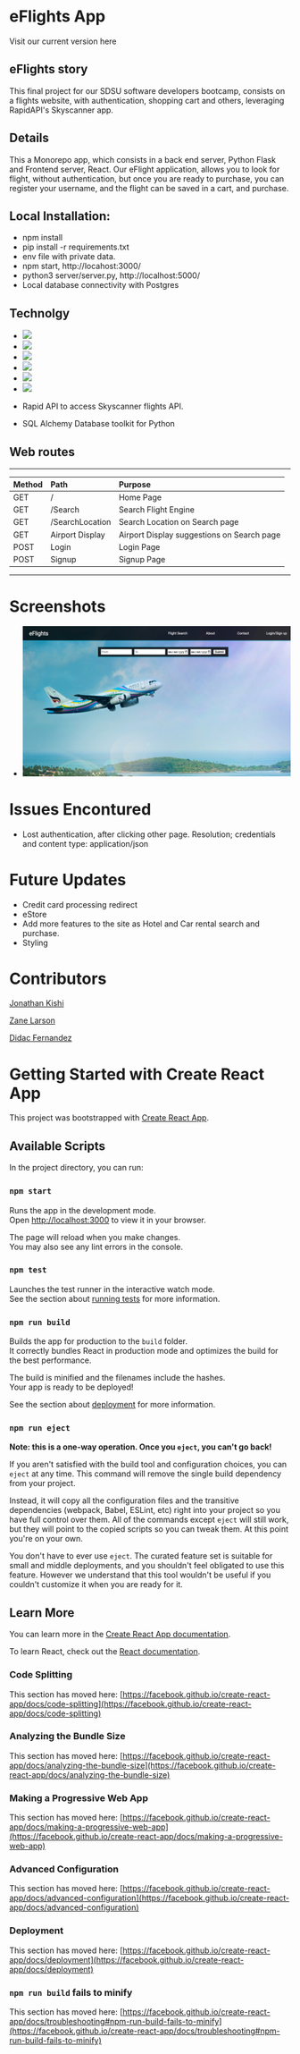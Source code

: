 # eFlights App

Visit our current version here


## eFlights story

This final project for our SDSU software developers bootcamp, consists on a flights website, with authentication, shopping cart and others, leveraging RapidAPI's Skyscanner app.

## Details

This a Monorepo app, which consists in a back end server, Python Flask and Frontend server, React.
Our eFlight application, allows you to look for flight, without authentication, but once you are ready to purchase, you can register your username, and the flight can be saved in a cart, and purchase.

## Local Installation:

* npm install
* pip install -r requirements.txt
* env file with private data.
* npm start, http://locahost:3000/
* python3 server/server.py, http://localhost:5000/
* Local database connectivity with Postgres


## Technolgy

* <img src="https://img.shields.io/badge/react-%2320232a.svg?style=for-the-badge&logo=react&logoColor=%2361DAF" height="30">

* <img src="https://img.shields.io/badge/SASS-hotpink.svg?style=for-the-badge&logo=SASS&logoColor=white" height = "30">

* <img src="https://img.shields.io/badge/flask-%23000.svg?style=for-the-badge&logo=flask&logoColor=white" height="30">

* <img src="https://img.shields.io/badge/PostgreSQL-316192?style=for-the-badge&logo=postgresql&logoColor=white" height="30">

* <img src="https://img.shields.io/badge/node.js-6DA55F?style=for-the-badge&logo=node.js&logoColor=white" height="30">

* <img src="https://img.shields.io/badge/python-3670A0?style=for-the-badge&logo=python&logoColor=ffdd54" height="30">

* Rapid API to access Skyscanner flights API.

* SQL Alchemy Database toolkit for Python

## Web routes
-----
| Method        | Path              | Purpose                                   |
|:--------------|:------------------|:------------------------------------------|
|    GET        |/                  | Home Page                                 |
|    GET        |/Search            | Search Flight Engine                      |
|    GET        |/SearchLocation    | Search Location on Search page            |
|    GET        |Airport Display    | Airport Display suggestions on Search page|
|    POST       | Login             | Login Page |  
|    POST       |Signup             | Signup Page |
___
# Screenshots 

* <img src="public/pictures/eFlights_home.jpg">

# Issues Encontured

* Lost authentication, after clicking other page. Resolution; credentials and content type: application/json

# Future Updates

* Credit card processing redirect
* eStore
* Add more features to the site as Hotel and Car rental search and purchase.
* Styling
# Contributors

[Jonathan Kishi](https://github.com/Jkishi6)

[Zane Larson](https://github.com/ZDC7096)

[Didac Fernandez](https://www.github.com/didacf)


# Getting Started with Create React App

This project was bootstrapped with [Create React App](https://github.com/facebook/create-react-app).

## Available Scripts

In the project directory, you can run:

### `npm start`

Runs the app in the development mode.\
Open [http://localhost:3000](http://localhost:3000) to view it in your browser.

The page will reload when you make changes.\
You may also see any lint errors in the console.

### `npm test`

Launches the test runner in the interactive watch mode.\
See the section about [running tests](https://facebook.github.io/create-react-app/docs/running-tests) for more information.

### `npm run build`

Builds the app for production to the `build` folder.\
It correctly bundles React in production mode and optimizes the build for the best performance.

The build is minified and the filenames include the hashes.\
Your app is ready to be deployed!

See the section about [deployment](https://facebook.github.io/create-react-app/docs/deployment) for more information.

### `npm run eject`

**Note: this is a one-way operation. Once you `eject`, you can't go back!**

If you aren't satisfied with the build tool and configuration choices, you can `eject` at any time. This command will remove the single build dependency from your project.

Instead, it will copy all the configuration files and the transitive dependencies (webpack, Babel, ESLint, etc) right into your project so you have full control over them. All of the commands except `eject` will still work, but they will point to the copied scripts so you can tweak them. At this point you're on your own.

You don't have to ever use `eject`. The curated feature set is suitable for small and middle deployments, and you shouldn't feel obligated to use this feature. However we understand that this tool wouldn't be useful if you couldn't customize it when you are ready for it.

## Learn More

You can learn more in the [Create React App documentation](https://facebook.github.io/create-react-app/docs/getting-started).

To learn React, check out the [React documentation](https://reactjs.org/).

### Code Splitting

This section has moved here: [https://facebook.github.io/create-react-app/docs/code-splitting](https://facebook.github.io/create-react-app/docs/code-splitting)

### Analyzing the Bundle Size

This section has moved here: [https://facebook.github.io/create-react-app/docs/analyzing-the-bundle-size](https://facebook.github.io/create-react-app/docs/analyzing-the-bundle-size)

### Making a Progressive Web App

This section has moved here: [https://facebook.github.io/create-react-app/docs/making-a-progressive-web-app](https://facebook.github.io/create-react-app/docs/making-a-progressive-web-app)

### Advanced Configuration

This section has moved here: [https://facebook.github.io/create-react-app/docs/advanced-configuration](https://facebook.github.io/create-react-app/docs/advanced-configuration)

### Deployment

This section has moved here: [https://facebook.github.io/create-react-app/docs/deployment](https://facebook.github.io/create-react-app/docs/deployment)

### `npm run build` fails to minify

This section has moved here: [https://facebook.github.io/create-react-app/docs/troubleshooting#npm-run-build-fails-to-minify](https://facebook.github.io/create-react-app/docs/troubleshooting#npm-run-build-fails-to-minify)
